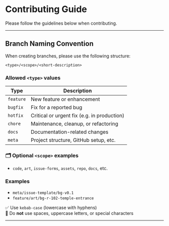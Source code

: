 # Contributing Guide

Please follow the guidelines below when contributing.

---

## Branch Naming Convention

When creating branches, please use the following structure:

```
<type>/<scope>/<short-description>
```

### Allowed `<type>` values

| Type      | Description                                |
|-----------|--------------------------------------------|
| `feature` | New feature or enhancement                 |
| `bugfix`  | Fix for a reported bug                     |
| `hotfix`  | Critical or urgent fix (e.g. in production)|
| `chore`   | Maintenance, cleanup, or refactoring       |
| `docs`    | Documentation-related changes              |
| `meta`    | Project structure, GitHub setup, etc.      |

### 🗂 Optional `<scope>` examples

- `code`, `art`, `issue-forms`, `assets`, `repo`, `docs`, etc.

### Examples

- `meta/issue-template/bg-v0.1`
- `feature/art/bg-r-102-temple-entrance`

✅ Use `kebab-case` (lowercase with hyphens)  
🚫 Do **not** use spaces, uppercase letters, or special characters

---
